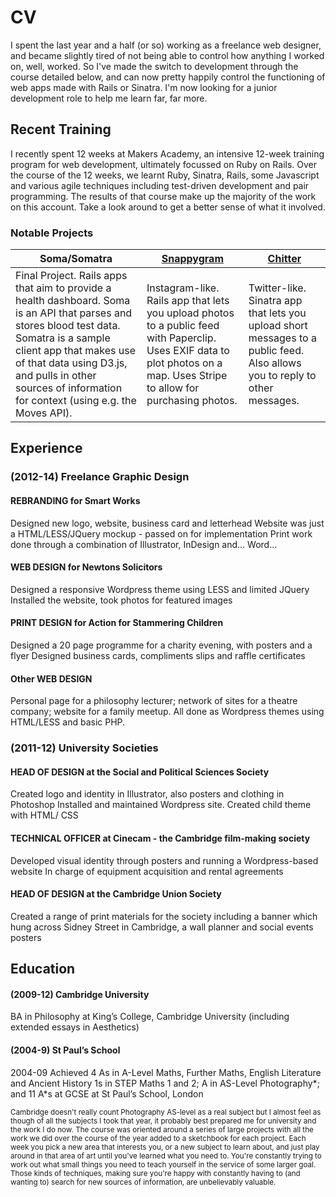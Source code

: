 # CV

I spent the last year and a half (or so) working as a freelance web designer, and became slightly tired of not being able to control how anything I worked on, well, worked. So I've made the switch to development through the course detailed below, and can now pretty happily control the functioning of web apps made with Rails or Sinatra. I'm now looking for a junior development role to help me learn far, far more.

## Recent Training

I recently spent 12 weeks at Makers Academy, an intensive 12-week training program for web development, ultimately focussed on Ruby on Rails. Over the course of the 12 weeks, we learnt Ruby, Sinatra, Rails, some Javascript and various agile techniques including test-driven development and pair programming. The results of that course make up the majority of the work on this account. Take a look around to get a better sense of what it involved.

### Notable Projects

| Soma/Somatra | [Snappygram](https://github.com/NotTheUsual/Snappygram) | [Chitter](https://github.com/NotTheUsual/Chitter) |
| ------------ | ---------- | ------- |
| Final Project. Rails apps that aim to provide a health dashboard. Soma is an API that parses and stores blood test data. Somatra is a sample client app that makes use of that data using D3.js, and pulls in other sources of information for context (using e.g. the Moves API). | Instagram-like. Rails app that lets you upload photos to a public feed with Paperclip. Uses EXIF data to plot photos on a map. Uses Stripe to allow for purchasing photos. | Twitter-like. Sinatra app that lets you upload short messages to a public feed. Also allows you to reply to other messages. |


## Experience

### (2012-14) Freelance Graphic Design

#### REBRANDING for Smart Works
Designed new logo, website, business card and letterhead
Website was just a HTML/LESS/JQuery mockup - passed on for implementation
Print work done through a combination of Illustrator, InDesign and... Word...

#### WEB DESIGN for Newtons Solicitors
Designed a responsive Wordpress theme using LESS and limited JQuery
Installed the website, took photos for featured images

#### PRINT DESIGN for Action for Stammering Children
Designed a 20 page programme for a charity evening, with posters and a flyer
Designed business cards, compliments slips and raffle certificates

#### Other WEB DESIGN
Personal page for a philosophy lecturer; network of sites for a theatre company; website for a family meetup. All done as Wordpress themes using HTML/LESS and basic PHP.

### (2011-12) University Societies

#### HEAD OF DESIGN at the Social and Political Sciences Society
Created logo and identity in Illustrator, also posters and clothing in Photoshop 
Installed and maintained Wordpress site. Created child theme with HTML/ CSS

#### TECHNICAL OFFICER at Cinecam - the Cambridge film-making society
Developed visual identity through posters and running a Wordpress-based website
In charge of equipment acquisition and rental agreements

#### HEAD OF DESIGN at the Cambridge Union Society
Created a range of print materials for the society including a banner which hung across Sidney Street in Cambridge, a wall planner and social events posters

## Education

#### (2009-12) Cambridge University
BA in Philosophy at King’s College, Cambridge University (including extended essays in Aesthetics)

#### (2004-9) St Paul’s School
2004-09 Achieved 4 As in A-Level Maths, Further Maths, English Literature and Ancient History 1s in STEP Maths 1 and 2; A in AS-Level Photography*; and 11 A*s at GCSE at St Paul’s School, London


<small>Cambridge doesn't really count Photography AS-level as a real subject but I almost feel as though of all the subjects I took that year, it probably best prepared me for university and the work I do now. The course was oriented around a series of large projects with all the work we did over the course of the year added to a sketchbook for each project. Each week you pick a new area that interests you, or a new subject to learn about, and just play around in that area of art until you've learned what you need to. You're constantly trying to work out what small things you need to teach yourself in the service of some larger goal. Those kinds of techniques, making sure you're happy with constantly having to (and wanting to) search for new sources of information, are unbelievably valuable.</small>